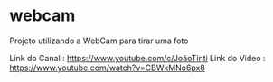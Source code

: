# webcam

Projeto utilizando a WebCam para tirar uma foto

Link do Canal : https://www.youtube.com/c/JoãoTinti
Link do Video : https://www.youtube.com/watch?v=CBWkMNo6px8
